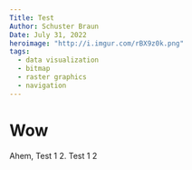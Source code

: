 ```yaml
---
Title: Test
Author: Schuster Braun
Date: July 31, 2022
heroimage: "http://i.imgur.com/rBX9z0k.png"
tags:
  - data visualization
  - bitmap
  - raster graphics
  - navigation
---
```


# Wow

Ahem, Test 1 2. Test 1 2
